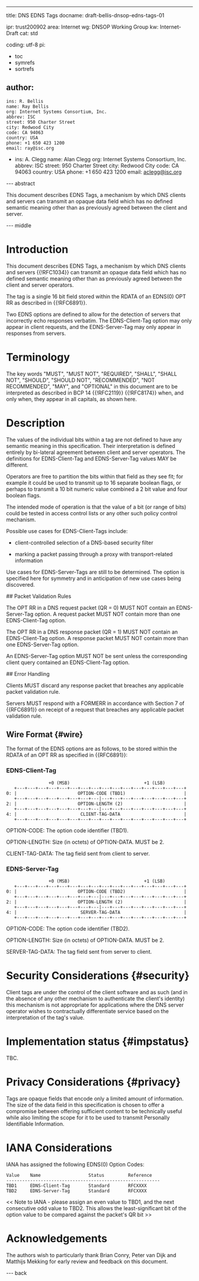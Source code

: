 ---
title: DNS EDNS Tags
docname: draft-bellis-dnsop-edns-tags-01

ipr: trust200902
area: Internet
wg: DNSOP Working Group
kw: Internet-Draft
cat: std

coding: utf-8
pi:
  - toc
  - symrefs
  - sortrefs

author:
  -
    ins: R. Bellis
    name: Ray Bellis
    org: Internet Systems Consortium, Inc.
    abbrev: ISC
    street: 950 Charter Street
    city: Redwood City
    code: CA 94063
    country: USA
    phone: +1 650 423 1200
    email: ray@isc.org
  -
    ins: A. Clegg
    name: Alan Clegg
    org: Internet Systems Consortium, Inc.
    abbrev: ISC
    street: 950 Charter Street
    city: Redwood City
    code: CA 94063
    country: USA
    phone: +1 650 423 1200
    email: aclegg@isc.org

--- abstract

This document describes EDNS Tags, a mechanism by which DNS clients and
servers can transmit an opaque data field which has no defined semantic
meaning other than as previously agreed between the client and server.

--- middle

# Introduction

This document describes EDNS Tags, a mechanism by which DNS clients and
servers {{!RFC1034}} can transmit an opaque data field which has no
defined semantic meaning other than as previously agreed between the
client and server operators.

The tag is a single 16 bit field stored within the RDATA of an EDNS(0)
OPT RR as described in {{!RFC6891}}.

Two EDNS options are defined to allow for the detection of servers that
incorrectly echo responses verbatim.  The EDNS-Client-Tag option may
only appear in client requests, and the EDNS-Server-Tag may only appear
in responses from servers.

# Terminology

The key words "MUST", "MUST NOT", "REQUIRED", "SHALL", "SHALL NOT",
"SHOULD", "SHOULD NOT", "RECOMMENDED", "NOT RECOMMENDED", "MAY", and
"OPTIONAL" in this document are to be interpreted as described in BCP 14
{{!RFC2119}} {{!RFC8174}} when, and only when, they appear in all
capitals, as shown here.

# Description

The values of the individual bits within a tag are not defined to have
any semantic meaning in this specification.  Their interpretation is
defined entirely by bi-lateral agreement between client and server
operators.  The definitions for EDNS-Client-Tag and EDNS-Server-Tag
values MAY be different.

Operators are free to partition the bits within that field as they see
fit; for example it could be used to transmit up to 16 separate boolean
flags, or perhaps to transmit a 10 bit numeric value combined a 2 bit
value and four boolean flags.

The intended mode of operation is that the value of a bit (or range of
bits) could be tested in access control lists or any other such policy
control mechanism.

Possible use cases for EDNS-Client-Tags include:

- client-controlled selection of a DNS-based security filter

- marking a packet passing through a proxy with transport-related information

Use cases for EDNS-Server-Tags are still to be determined. The option is
specified here for symmetry and in anticipation of new use cases being
discovered.

## Packet Validation Rules

The OPT RR in a DNS request packet (QR = 0) MUST NOT contain an
EDNS-Server-Tag option.  A request packet MUST NOT contain more
than one EDNS-Client-Tag option.

The OPT RR in a DNS response packet (QR = 1) MUST NOT contain an
EDNS-Client-Tag option.  A response packet MUST NOT contain more
than one EDNS-Server-Tag option.

An EDNS-Server-Tag option MUST NOT be sent unless the corresponding
client query contained an EDNS-Client-Tag option.

## Error Handling

Clients MUST discard any response packet that breaches any applicable
packet validation rule.

Servers MUST respond with a FORMERR in accordance with Section 7 of
{{RFC6891}} on receipt of a request that breaches any applicable packet
validation rule.

## Wire Format {#wire}

The format of the EDNS options are as follows, to be stored within the
RDATA of an OPT RR as specified in {{RFC6891}}:

### EDNS-Client-Tag

                    +0 (MSB)                            +1 (LSB)
       +---+---+---+---+---+---+---+---+---+---+---+---+---+---+---+---+
    0: |                       OPTION-CODE (TBD1)                      |
       +---+---+---+---+---+---+---+---|---+---+---+---+---+---+---+---+
    2: |                       OPTION-LENGTH (2)                       |
       +---+---+---+---+---+---+---+---|---+---+---+---+---+---+---+---+
    4: |                        CLIENT-TAG-DATA                        |
       +---+---+---+---+---+---+---+---+---+---+---+---+---+---+---+---+

OPTION-CODE: The option code identifier (TBD1).

OPTION-LENGTH: Size (in octets) of OPTION-DATA.  MUST be 2.

CLIENT-TAG-DATA: The tag field sent from client to server.

### EDNS-Server-Tag

                    +0 (MSB)                            +1 (LSB)
       +---+---+---+---+---+---+---+---+---+---+---+---+---+---+---+---+
    0: |                       OPTION-CODE (TBD2)                      |
       +---+---+---+---+---+---+---+---|---+---+---+---+---+---+---+---+
    2: |                       OPTION-LENGTH (2)                       |
       +---+---+---+---+---+---+---+---|---+---+---+---+---+---+---+---+
    4: |                        SERVER-TAG-DATA                        |
       +---+---+---+---+---+---+---+---+---+---+---+---+---+---+---+---+

OPTION-CODE: The option code identifier (TBD2).

OPTION-LENGTH: Size (in octets) of OPTION-DATA.  MUST be 2.

SERVER-TAG-DATA: The tag field sent from server to client.

# Security Considerations {#security}

Client tags are under the control of the client software and as such
(and in the absence of any other mechanism to authenticate the client's
identity) this mechanism is not appropriate for applications where the
DNS server operator wishes to contractually differentiate service based
on the interpretation of the tag's value.

# Implementation status {#impstatus}

TBC.

# Privacy Considerations {#privacy}

Tags are opaque fields that encode only a limited amount of information.
The size of the data field in this specification is chosen to offer a
compromise between offering sufficient content to be technically useful
while also limiting the scope for it to be used to transmit Personally
Identifiable Information.

# IANA Considerations

IANA has assigned the following EDNS(0) Option Codes:

    Value    Name                  Status         Reference
    ----------------------------------------------------------
    TBD1     EDNS-Client-Tag       Standard       RFCXXXX
    TBD2     EDNS-Server-Tag       Standard       RFCXXXX

<< Note to IANA - please assign an even value to TBD1, and the next
consecutive odd value to TBD2.  This allows the least-significant
bit of the option value to be compared against the packet's QR bit >>

# Acknowledgements

The authors wish to particularly thank Brian Conry, Peter van Dijk and
Matthijs Mekking for early review and feedback on this document.

--- back
